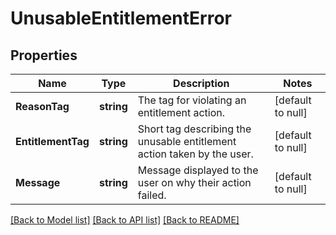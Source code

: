 # UnusableEntitlementError

## Properties
Name | Type | Description | Notes
------------ | ------------- | ------------- | -------------
**ReasonTag** | **string** | The tag for violating an entitlement action. | [default to null]
**EntitlementTag** | **string** | Short tag describing the unusable entitlement action taken by the user. | [default to null]
**Message** | **string** | Message displayed to the user on why their action failed. | [default to null]

[[Back to Model list]](../README.md#documentation-for-models) [[Back to API list]](../README.md#documentation-for-api-endpoints) [[Back to README]](../README.md)

